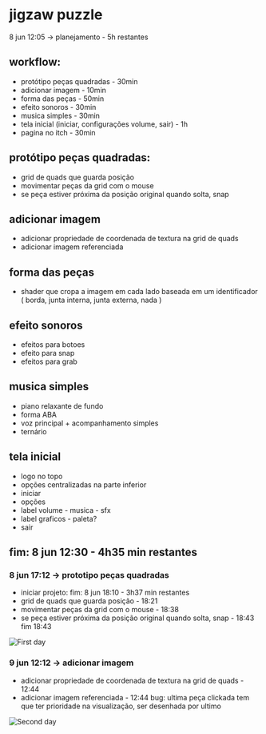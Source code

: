 # jigzaw puzzle

8 jun 12:05 -> planejamento - 5h restantes

## workflow:
 - protótipo peças quadradas - 30min
 - adicionar imagem - 10min
 - forma das peças - 50min
 - efeito sonoros - 30min
 - musica simples - 30min
 - tela inicial (iniciar, configurações volume, sair) - 1h
 - pagina no itch - 30min

## protótipo peças quadradas:
  - grid de quads que guarda posição
  - movimentar peças da grid com o mouse
  - se peça estiver próxima da posição original quando solta, snap

## adicionar imagem
  - adicionar propriedade de coordenada de textura na grid de quads
  - adicionar imagem referenciada

## forma das peças
  - shader que cropa a imagem em cada lado baseada em um identificador ( borda, junta interna, junta externa, nada )

## efeito sonoros
 - efeitos para botoes
 - efeito para snap
 - efeitos para grab

## musica simples
 - piano relaxante de fundo
 - forma ABA
 - voz principal + acompanhamento simples
 - ternário

## tela inicial
 - logo no topo
 - opções centralizadas na parte inferior
  - iniciar
  - opções
   - label volume
    - musica
    - sfx
   - label graficos
    - paleta?
  - sair

## fim: 8 jun 12:30 - 4h35 min restantes

### 8 jun 17:12 -> prototipo peças quadradas
- iniciar projeto: fim: 8 jun 18:10 - 3h37 min restantes
- grid de quads que guarda posição - 18:21
- movimentar peças da grid com o mouse - 18:38
- se peça estiver próxima da posição original quando solta, snap - 18:43
fim 18:43

![First day](https://media.discordapp.net/attachments/338374677116354561/984472879112540260/unknown.png?width=785&height=473)

### 9 jun 12:12 -> adicionar imagem
- adicionar propriedade de coordenada de textura na grid de quads - 12:44
- adicionar imagem referenciada - 12:44
bug: ultima peça clickada tem que ter prioridade na visualização, ser desenhada por ultimo

![Second day](https://media.discordapp.net/attachments/338374677116354561/984486504585887844/unknown.png)
